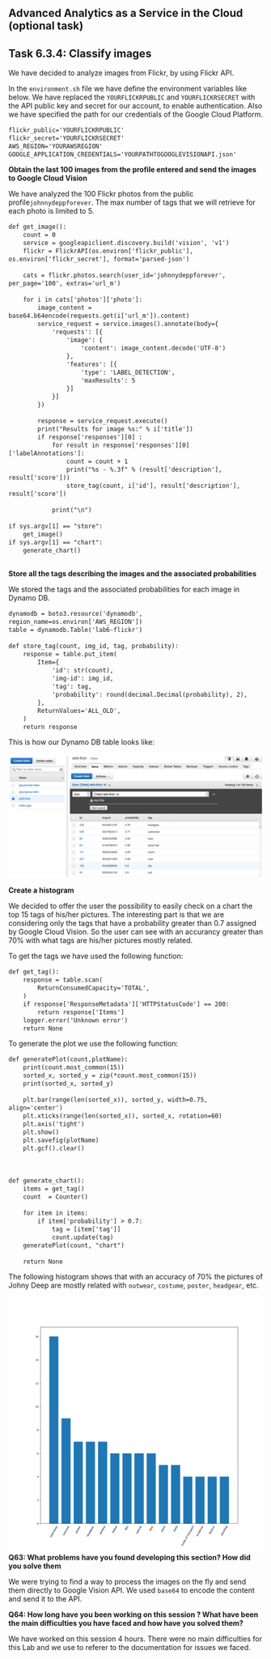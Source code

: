 ## Advanced Analytics as a Service in the Cloud (optional task) ##

## Task 6.3.4: Classify images ##

We have decided to analyze images from Flickr, by using Flickr API.

In the `environment.sh` file we have define the environment variables like below.
We have replaced the `YOURFLICKRPUBLIC` and `YOURFLICKRSECRET` with the API public key and secret for our account, to enable authentication.
Also we have specified the path for our credentials of the Google Cloud Platform.

```
flickr_public='YOURFLICKRPUBLIC'
flickr_secret='YOURFLICKRSECRET'
AWS_REGION='YOURAWSREGION'
GOOGLE_APPLICATION_CREDENTIALS='YOURPATHTOGOOGLEVISIONAPI.json'
```


**Obtain the last 100 images from the profile entered and send the images to Google Cloud Vision**

We have analyzed the 100 Flickr photos from the public profile`johnnydeppforever`. The max number of tags that we will retrieve for each
photo is limited to 5.

```
def get_image():
    count = 0
    service = googleapiclient.discovery.build('vision', 'v1')
    flickr = FlickrAPI(os.environ['flickr_public'], os.environ['flickr_secret'], format='parsed-json')

    cats = flickr.photos.search(user_id='johnnydeppforever', per_page='100', extras='url_m')

    for i in cats['photos']['photo']:
        image_content = base64.b64encode(requests.get(i['url_m']).content)
        service_request = service.images().annotate(body={
            'requests': [{
                'image': {
                    'content': image_content.decode('UTF-8')
                },
                'features': [{
                    'type': 'LABEL_DETECTION',
                    'maxResults': 5
                }]
            }]
        })

        response = service_request.execute()
        print("Results for image %s:" % i['title'])
        if response['responses'][0] :
            for result in response['responses'][0]['labelAnnotations']:
                count = count + 1
                print("%s - %.3f" % (result['description'], result['score']))
                store_tag(count, i['id'], result['description'], result['score'])

            print("\n")

if sys.argv[1] == "store":
    get_image()
if sys.argv[1] == "chart":
    generate_chart()
            
```
            

**Store all the tags describing the images and the associated probabilities**

We stored the tags and the associated probabilities for each image in Dynamo DB.

```
dynamodb = boto3.resource('dynamodb', region_name=os.environ['AWS_REGION'])
table = dynamodb.Table('lab6-flickr')

def store_tag(count, img_id, tag, probability):
    response = table.put_item(
        Item={
            'id': str(count),
            'img-id': img_id,
            'tag': tag,
            'probability': round(decimal.Decimal(probability), 2),
        },
        ReturnValues='ALL_OLD',
    )
    return response
```
This is how our Dynamo DB table looks like:

![alt text](https://github.com/ferdidolot/CLOUD-COMPUTING-CLASS-2018/blob/master/Lab6_Optional/Lab6_Task6.3_1.png)

**Create a histogram**

We decided to offer the user the possibility to easily check on a chart the top 15 tags of his/her pictures.
The interesting part is that we are considering only the tags that have a probability greater than 0.7 assigned by Google Cloud Vision.
So the user can see with an accurancy greater than 70% with what tags are his/her pictures mostly related.


To get the tags we have used the following function:
```
def get_tag():
    response = table.scan(
        ReturnConsumedCapacity='TOTAL',
    )
    if response['ResponseMetadata']['HTTPStatusCode'] == 200:
        return response['Items']
    logger.error('Unknown error')
    return None
```

To generate the plot we use the following function:
```
def generatePlot(count,plotName):
    print(count.most_common(15))
    sorted_x, sorted_y = zip(*count.most_common(15))
    print(sorted_x, sorted_y)

    plt.bar(range(len(sorted_x)), sorted_y, width=0.75, align='center')
    plt.xticks(range(len(sorted_x)), sorted_x, rotation=60)
    plt.axis('tight')
    plt.show()
    plt.savefig(plotName)
    plt.gcf().clear()



def generate_chart():
    items = get_tag()
    count  = Counter()

    for item in items:
        if item['probability'] > 0.7:
            tag = [item['tag']]
            count.update(tag)
    generatePlot(count, "chart")

    return None
```

The following histogram shows that with an accuracy of 70% the pictures of Johny Deep are mostly related with `outwear`,
`costume`, `poster`, `headgear`, etc.

![alt text](https://github.com/ferdidolot/CLOUD-COMPUTING-CLASS-2018/blob/master/Lab6_Optional/Lab6_Task6.3_2.png)
**Q63: What problems have you found developing this section? How did you solve them**

We were trying to find a way to process the images on the fly and send them directly to Google Vision API. We used `base64` to encode the content and send it to the API. 

**Q64: How long have you been working on this session ? What have been the main difficulties you have faced and how have you solved them?**

We have worked on this session 4 hours. There were no main difficulties for this Lab and we use to referer to the documentation for issues we faced. 
